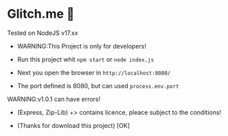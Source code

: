﻿# Glitch.me 🚀

Tested on NodeJS v17.xx

- WARNING:This Project is only for developers!

- Run this project whit `npm start` or `node index.js`

- Next you open the browser in `http://localhost:8080/`

- The port defined is 8080, but can used `process.env.port`

WARNING:v1.0.1 can have errors!

- (Express, Zip-Lib) +> contains licence, pleace subject to the conditions!

- (Thanks for download this project) [OK]